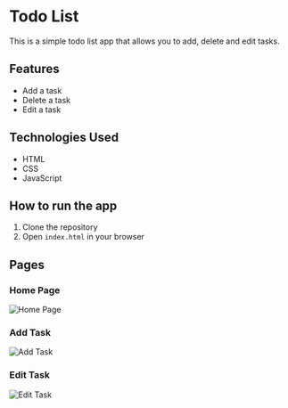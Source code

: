 
# Todo List

This is a simple todo list app that allows you to add, delete and edit tasks.

## Features

- Add a task
- Delete a task
- Edit a task

## Technologies Used

- HTML
- CSS
- JavaScript


## How to run the app

1. Clone the repository
2. Open `index.html` in your browser

## Pages
### Home Page
![Home Page](./images/home.png)
### Add Task
![Add Task](./images/add.png)
### Edit Task
![Edit Task](./images/edit.png)